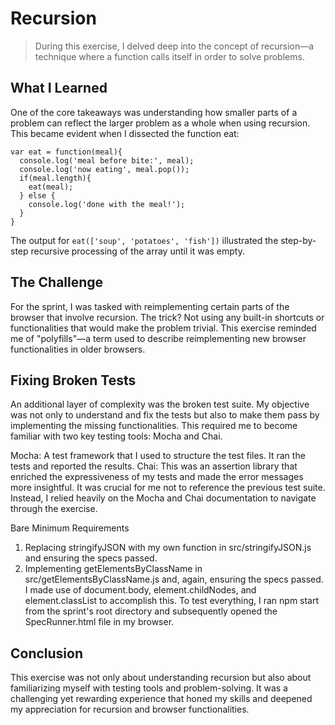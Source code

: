 # Recursion 

>During this exercise, I delved deep into the concept of recursion—a technique where a function calls itself in order to solve problems.

## What I Learned
One of the core takeaways was understanding how smaller parts of a problem can reflect the larger problem as a whole when using recursion. This became evident when I dissected the function eat:

```
var eat = function(meal){
  console.log('meal before bite:', meal);
  console.log('now eating', meal.pop());
  if(meal.length){
    eat(meal);
  } else {
    console.log('done with the meal!');
  }
}
```

The output for `eat(['soup', 'potatoes', 'fish'])` illustrated the step-by-step recursive processing of the array until it was empty.

## The Challenge
For the sprint, I was tasked with reimplementing certain parts of the browser that involve recursion. The trick? Not using any built-in shortcuts or functionalities that would make the problem trivial. This exercise reminded me of "polyfills"—a term used to describe reimplementing new browser functionalities in older browsers.

## Fixing Broken Tests
An additional layer of complexity was the broken test suite. My objective was not only to understand and fix the tests but also to make them pass by implementing the missing functionalities. This required me to become familiar with two key testing tools: Mocha and Chai.

Mocha: A test framework that I used to structure the test files. It ran the tests and reported the results.
Chai: This was an assertion library that enriched the expressiveness of my tests and made the error messages more insightful.
It was crucial for me not to reference the previous test suite. Instead, I relied heavily on the Mocha and Chai documentation to navigate through the exercise.

Bare Minimum Requirements
1. Replacing stringifyJSON with my own function in src/stringifyJSON.js and ensuring the specs passed.</br>
2. Implementing getElementsByClassName in src/getElementsByClassName.js and, again, ensuring the specs passed. I made use of document.body, element.childNodes, and element.classList to accomplish this.
To test everything, I ran npm start from the sprint's root directory and subsequently opened the SpecRunner.html file in my browser.

## Conclusion
This exercise was not only about understanding recursion but also about familiarizing myself with testing tools and problem-solving. It was a challenging yet rewarding experience that honed my skills and deepened my appreciation for recursion and browser functionalities.
